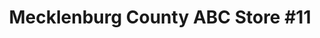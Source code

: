 ---
title: "Mecklenburg County ABC Store #11"
url: /charlotte/mecklenburg-county-abc-store-11/
shop: alcohol
---